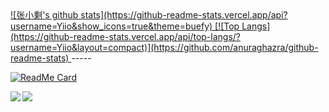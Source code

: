 <a href="https://github.com/anuraghazra/github-readme-stats">
![张小剩's github stats](https://github-readme-stats.vercel.app/api?username=Yiio&show_icons=true&theme=buefy)
</a>
<a href="https://github.com/anuraghazra/convoychat">
[![Top Langs](https://github-readme-stats.vercel.app/api/top-langs/?username=Yiio&layout=compact)](https://github.com/anuraghazra/github-readme-stats)
</a>
-----

[![ReadMe Card](https://github-readme-stats.vercel.app/api/pin/?username=Yiio&repo=yiiblog&theme=buefy)](https://github.com/anuraghazra/github-readme-stats)

<a href="https://github.com/anuraghazra/github-readme-stats">
  <img align="left" src="https://github-readme-stats.vercel.app/api/pin/?username=Yiio&repo=yiiblog" />
</a>
<a href="https://github.com/anuraghazra/convoychat">
  <img align="left" src="https://github-readme-stats.vercel.app/api/pin/?username=anuraghazra&repo=convoychat" />
</a>
